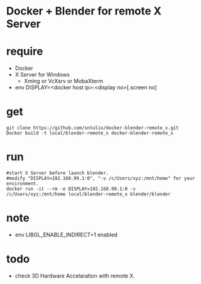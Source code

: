 # Docker + Blender for remote X Server

# require
* Docker
* X Server for Windows
  * Xming or VcXsrv or MobaXterm
* env DISPLAY=\<docker host ip\>:\<display no\>[.screen no]

# get
```
git clone https://github.com/sntulix/docker-blender-remote_x.git
Docker build -t local/blender-remote_x docker-blender-remote_x
```

# run
```
#start X Server before launch blender.
#modify "DISPLAY=192.168.99.1:0", "-v /c/Users/xyz:/mnt/home" for your environment.
docker run -it --rm -e DISPLAY=192.168.99.1:0 -v /c/Users/xyz:/mnt/home local/blender-remote_x blender/blender
```

# note
* env LIBGL_ENABLE_INDIRECT=1 enabled

# todo
* check 3D Hardware Accelaration with remote X.
